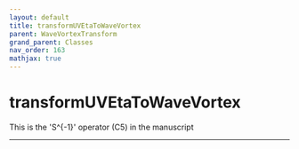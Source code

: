 ```yaml
---
layout: default
title: transformUVEtaToWaveVortex
parent: WaveVortexTransform
grand_parent: Classes
nav_order: 163
mathjax: true
---
```


#  transformUVEtaToWaveVortex

This is the 'S^{-1}' operator (C5) in the manuscript


---

